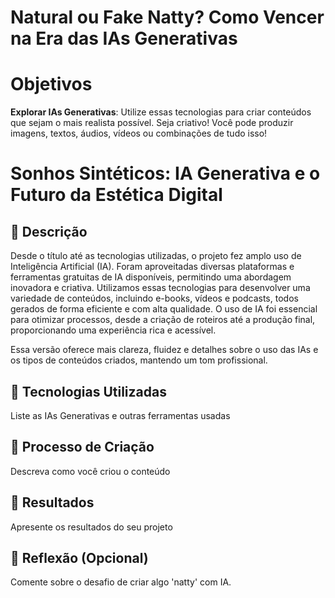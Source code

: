 # Natural ou Fake Natty? Como Vencer na Era das IAs Generativas

# Objetivos

**Explorar IAs Generativas**: Utilize essas tecnologias para criar conteúdos que sejam o mais realista possível. Seja criativo! Você pode produzir imagens, textos, áudios, vídeos ou combinações de tudo isso!

# Sonhos Sintéticos: IA Generativa e o Futuro da Estética Digital

## 📒 Descrição
Desde o título até as tecnologias utilizadas, o projeto fez amplo uso de Inteligência Artificial (IA).
Foram aproveitadas diversas plataformas e ferramentas gratuitas de IA disponíveis, permitindo uma abordagem inovadora e criativa. Utilizamos essas tecnologias para desenvolver uma variedade de conteúdos, incluindo e-books, vídeos e podcasts, todos gerados de forma eficiente e com alta qualidade. O uso de IA foi essencial para otimizar processos, desde a criação de roteiros até a produção final, proporcionando uma experiência rica e acessível.

Essa versão oferece mais clareza, fluidez e detalhes sobre o uso das IAs e os tipos de conteúdos criados, mantendo um tom profissional.

## 🤖 Tecnologias Utilizadas
Liste as IAs Generativas e outras ferramentas usadas

## 🧐 Processo de Criação
Descreva como você criou o conteúdo

## 🚀 Resultados
Apresente os resultados do seu projeto

## 💭 Reflexão (Opcional)
Comente sobre o desafio de criar algo 'natty' com IA.

